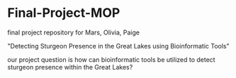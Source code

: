 # Final-Project-MOP
final project repository for Mars, Olivia, Paige 

"Detecting Sturgeon Presence in the Great Lakes using Bioinformatic Tools"

our project question is how can bioinformatic tools be utilized to detect sturgeon presence within the Great Lakes?

